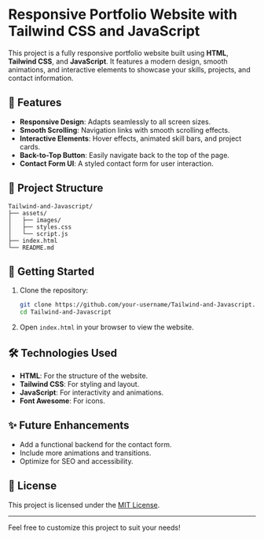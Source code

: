 # Responsive Portfolio Website with Tailwind CSS and JavaScript

This project is a fully responsive portfolio website built using **HTML**, **Tailwind CSS**, and **JavaScript**. It features a modern design, smooth animations, and interactive elements to showcase your skills, projects, and contact information.

## 🌟 Features

- **Responsive Design**: Adapts seamlessly to all screen sizes.
- **Smooth Scrolling**: Navigation links with smooth scrolling effects.
- **Interactive Elements**: Hover effects, animated skill bars, and project cards.
- **Back-to-Top Button**: Easily navigate back to the top of the page.
- **Contact Form UI**: A styled contact form for user interaction.

## 📂 Project Structure

```
Tailwind-and-Javascript/
├── assets/
│   ├── images/
│   ├── styles.css
│   └── script.js
├── index.html
└── README.md
```

## 🚀 Getting Started

1. Clone the repository:
   
   ```bash
   git clone https://github.com/your-username/Tailwind-and-Javascript.git
   cd Tailwind-and-Javascript

2. Open `index.html` in your browser to view the website.

## 🛠️ Technologies Used

- **HTML**: For the structure of the website.
- **Tailwind CSS**: For styling and layout.
- **JavaScript**: For interactivity and animations.
- **Font Awesome**: For icons.

## ✨ Future Enhancements

- Add a functional backend for the contact form.
- Include more animations and transitions.
- Optimize for SEO and accessibility.

## 📄 License

This project is licensed under the [MIT License](https://github.com/wyattmatt/Tailwind-and-Javascript/blob/main/LICENSE).

---

Feel free to customize this project to suit your needs!
